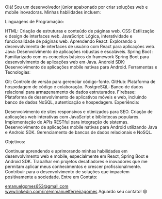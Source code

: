 Olá! Sou um desenvolvedor júnior apaixonado por criar soluções web e mobile inovadoras. Minhas habilidades incluem:

Linguagens de Programação:

HTML: Criação de estruturas e conteúdo de páginas web.
CSS: Estilização e design de interfaces web.
JavaScript: Lógica, interatividade e funcionalidade de páginas web.
Aprendendo React: Explorando o desenvolvimento de interfaces de usuário com React para aplicações web.
Java: Desenvolvimento de aplicações robustas e escaláveis.
Spring Boot : Familiarizado com os conceitos básicos do framework Spring Boot para desenvolvimento de aplicações web em Java.
Android SDK: Desenvolvimento de aplicações mobile nativas para Android.
Ferramentas e Tecnologias:

Git: Controle de versão para gerenciar código-fonte.
GitHub: Plataforma de hospedagem de código e colaboração.
PostgreSQL: Banco de dados relacional para armazenamento de dados estruturados.
Firebase: Plataforma de desenvolvimento de aplicativos móveis e web, incluindo banco de dados NoSQL, autenticação e hospedagem.
Experiência:

Desenvolvimento de sites responsivos e otimizados para SEO.
Criação de aplicações web interativas com JavaScript e bibliotecas populares.
Implementação de APIs RESTful para integração de sistemas.
Desenvolvimento de aplicações mobile nativas para Android utilizando Java e Android SDK.
Gerenciamento de bancos de dados relacionais e NoSQL.

Objetivos:

Continuar aprendendo e aprimorando minhas habilidades em desenvolvimento web e mobile, especialmente em React, Spring Boot e Android SDK.
Trabalhar em projetos desafiadores e inovadores que me permitam aplicar meus conhecimentos e crescer profissionalmente.
Contribuir para o desenvolvimento de soluções que impactem positivamente a sociedade.
Entre em Contato:

emanuelgomes653@gmail.com
www.linkedin.com/in/emmanuelferreiragomes
Aguardo seu contato! 😄

